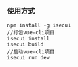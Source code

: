 ### 使用方式

```
npm install -g isecui
//打包vue-cli项目
isecui install
isecui build  
//启动vue-cli项目
isecui run dev
```